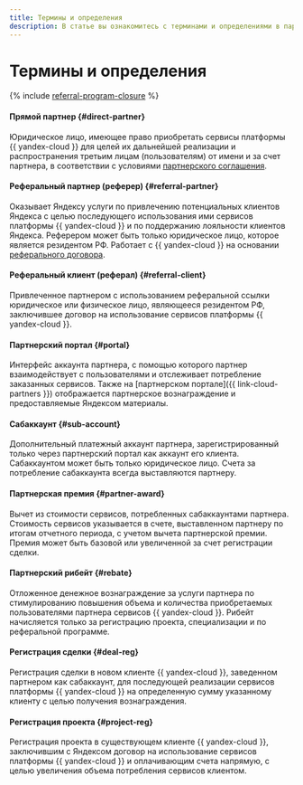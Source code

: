 ```yaml
---
title: Термины и определения
description: В статье вы ознакомитесь с терминами и определениями в партнерской программе {{ yandex-cloud }}.
---
```


# Термины и определения


{% include [referral-program-closure](../_includes/partner/referral-program-closure.md) %}

#### Прямой партнер {#direct-partner}

Юридическое лицо, имеющее право приобретать сервисы платформы {{ yandex-cloud }} для целей их дальнейшей реализации и распространения третьим лицам (пользователям) от имени и за счет партнера, в соответствии с условиями [партнерского соглашения](https://yandex.ru/legal/cloud_partnership/?lang=ru).


#### Реферальный партнер (реферер) {#referral-partner}

Оказывает Яндексу услуги по привлечению потенциальных клиентов Яндекса с целью последующего использования ими сервисов платформы {{ yandex-cloud }} и по поддержанию лояльности клиентов Яндекса. Реферером может быть только юридическое лицо, которое является резидентом РФ. Работает с {{ yandex-cloud }} на основании [реферального договора](https://yandex.ru/legal/cloud_referral/?lang=ru).

#### Реферальный клиент (реферал) {#referral-client}

Привлеченное партнером с использованием реферальной ссылки юридическое или физическое лицо, являющееся резидентом РФ, заключившее договор на использование сервисов платформы {{ yandex-cloud }}.


#### Партнерский портал {#portal}

Интерфейс аккаунта партнера, с помощью которого партнер взаимодействует с пользователями и отслеживает потребление заказанных сервисов. Также на [партнерском портале]({{ link-cloud-partners }}) отображается партнерское вознаграждение и предоставляемые Яндексом материалы.

#### Сабаккаунт {#sub-account}

Дополнительный платежный аккаунт партнера, зарегистрированный только через партнерский портал как аккаунт его клиента. Сабаккаунтом может быть только юридическое лицо. Счета за потребление сабаккаунта всегда выставляются партнеру.

#### Партнерская премия {#partner-award}

Вычет из стоимости сервисов, потребленных сабаккаунтами партнера. Стоимость сервисов указывается в счете, выставленном партнеру по итогам отчетного периода, с учетом вычета партнерской премии. Премия может быть базовой или увеличенной за счет регистрации сделки.

#### Партнерский рибейт {#rebate}

Отложенное денежное вознаграждение за услуги партнера по стимулированию повышения объема и количества приобретаемых пользователями партнера сервисов {{ yandex-cloud }}. Рибейт начисляется только за регистрацию проекта, специализации и по реферальной программе.

#### Регистрация сделки {#deal-reg}

Регистрация сделки в новом клиенте {{ yandex-cloud }}, заведенном партнером как сабаккаунт, для последующей реализации сервисов платформы {{ yandex-cloud }} на определенную сумму указанному клиенту с целью получения вознаграждения.

#### Регистрация проекта {#project-reg}

Регистрация проекта в существующем клиенте {{ yandex-cloud }}, заключившим с Яндексом договор на использование сервисов платформы {{ yandex-cloud }} и оплачивающим счета напрямую, с целью увеличения объема потребления сервисов клиентом.
